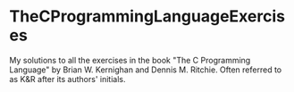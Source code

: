 # TheCProgrammingLanguageExercises

My solutions to all the exercises in the book "The C Programming Language" by Brian W. Kernighan and Dennis M. Ritchie.
Often referred to as K&R after its authors' initials.